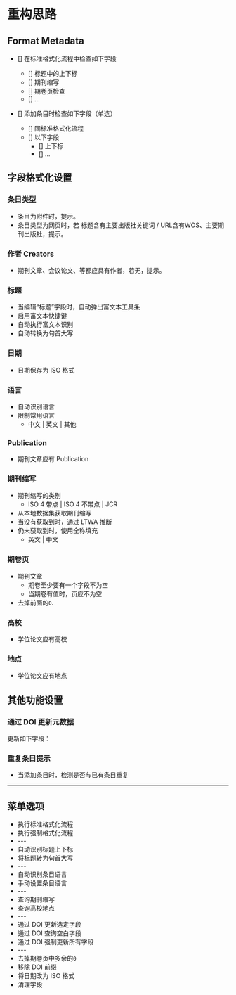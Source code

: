 # 重构思路

## Format Metadata

- [] 在标准格式化流程中检查如下字段
  - [] 标题中的上下标
  - [] 期刊缩写
  - [] 期卷页检查
  - [] ...

- [] 添加条目时检查如下字段（单选）
  - [] 同标准格式化流程
  - [] 以下字段
    - [] 上下标
    - [] ...

## 字段格式化设置

### 条目类型

- 条目为附件时，提示。
- 条目类型为网页时，若 标题含有主要出版社关键词 / URL含有WOS、主要期刊出版社，提示。

### 作者 Creators

- 期刊文章、会议论文、等都应具有作者，若无，提示。

### 标题

- 当编辑“标题”字段时，自动弹出富文本工具条
- 启用富文本快捷键
- 自动执行富文本识别
- 自动转换为句首大写

### 日期

- 日期保存为 ISO 格式

### 语言

- 自动识别语言
- 限制常用语言
  - 中文 | 英文 | 其他

### Publication

- 期刊文章应有 Publication

### 期刊缩写

- 期刊缩写的类别
  - ISO 4 带点 | ISO 4 不带点 | JCR
- 从本地数据集获取期刊缩写
- 当没有获取到时，通过 LTWA 推断
- 仍未获取到时，使用全称填充
  - 英文  |  中文

### 期卷页

- 期刊文章
  - 期卷至少要有一个字段不为空
  - 当期卷有值时，页应不为空
- 去掉前面的`0`.

### 高校

- 学位论文应有高校

### 地点

- 学位论文应有地点

## 其他功能设置

### 通过 DOI 更新元数据

更新如下字段：

### 重复条目提示

- 当添加条目时，检测是否与已有条目重复

---

## 菜单选项

- 执行标准格式化流程
- 执行强制格式化流程
- \---
- 自动识别标题上下标
- 将标题转为句首大写
- \---
- 自动识别条目语言
- 手动设置条目语言
- \---
- 查询期刊缩写
- 查询高校地点
- \---
- 通过 DOI 更新选定字段
- 通过 DOI 查询空白字段
- 通过 DOI 强制更新所有字段
- \---
- 去掉期卷页中多余的`0`
- 移除 DOI 前缀
- 将日期改为 ISO 格式
- 清理字段

